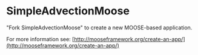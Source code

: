 SimpleAdvectionMoose
=====

"Fork SimpleAdvectionMoose" to create a new MOOSE-based application.

For more information see: [http://mooseframework.org/create-an-app/](http://mooseframework.org/create-an-app/)
